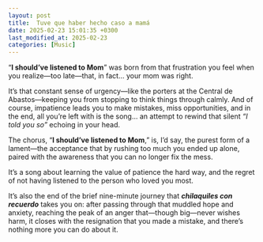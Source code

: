```yaml
---
layout: post
title:  Tuve que haber hecho caso a mamá
date: 2025-02-23 15:01:35 +0300
last_modified_at: 2025-02-23
categories: [Music]
---
```

“**I should’ve listened to Mom**” was born from that frustration you feel when you realize—too late—that, in fact… your mom was right.

It’s that constant sense of urgency—like the porters at the Central de Abastos—keeping you from stopping to think things through calmly. And of course, impatience leads you to make mistakes, miss opportunities, and in the end, all you’re left with is the song… an attempt to rewind that silent *“I told you so”* echoing in your head.

The chorus, “**I should’ve listened to Mom**,” is, I’d say, the purest form of a lament—the acceptance that by rushing too much you ended up alone, paired with the awareness that you can no longer fix the mess.

It’s a song about learning the value of patience the hard way, and the regret of not having listened to the person who loved you most.

It’s also the end of the brief nine-minute journey that ***chilaquiles con recuerdo*** takes you on: after passing through that muddled hope and anxiety, reaching the peak of an anger that—though big—never wishes harm, it closes with the resignation that you made a mistake, and there’s nothing more you can do about it.
